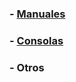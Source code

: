 ### - [Manuales](https://drive.google.com/drive/folders/1uf5GUqVj3VSrSdYMJ7hrhqNIN8Ex4lCy?usp=sharing)
### - [Consolas](https://drive.google.com/drive/folders/19BXnJJ2nDyDERMWc--McN3OpKj56SXq9?usp=sharing)
### - Otros